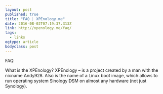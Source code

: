 ```yaml
---
layout: post 
published: true 
title: "FAQ | XPEnology.me" 
date: 2016-08-02T07:19:37.313Z 
link: http://xpenology.me/faq/ 
tags:
  - links
ogtype: article 
bodyclass: post 
---
```


> 
FAQ

What is the XPEnology?
XPEnology – is a project created by a man with the nicname Andy928. Also is the name of a Linux boot image, which allows to run operating system Sinology DSM on almost any hardware (not just Synology).